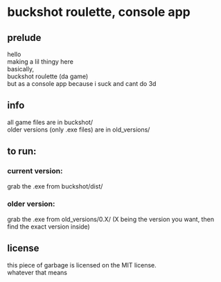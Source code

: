 # buckshot roulette, console app

## prelude

hello\
making a lil thingy here\
basically,\
buckshot roulette (da game)\
but as a console app because i suck and cant do 3d

## info

all game files are in buckshot/\
older versions (only .exe files) are in old_versions/

## to run:

### current version:

grab the .exe from buckshot/dist/

### older version:

grab the .exe from old_versions/0.X/ (X being the version you want, then find the exact version inside)

## license

this piece of garbage is licensed on the MIT license.\
whatever that means
